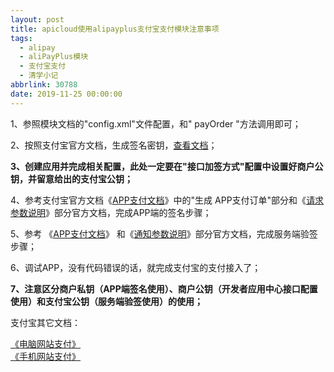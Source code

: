 ```yaml
---
layout: post
title: apicloud使用alipayplus支付宝支付模块注意事项
tags:
  - alipay
  - aliPayPlus模块
  - 支付宝支付
  - 清学小记
abbrlink: 30788
date: 2019-11-25 00:00:00
---
```


<!-- wp:paragraph -->

1、参照模块文档的"config.xml"文件配置，和" payOrder "方法调用即可；

<!-- /wp:paragraph -->

<!-- wp:paragraph -->

2、按照支付宝官方文档，生成签名密钥，[查看文档](https://docs.open.alipay.com/291/105971/)；

<!-- /wp:paragraph -->

<!-- wp:paragraph -->

**3、创建应用并完成相关配置，此处一定要在"接口加签方式"配置中设置好商户公钥，并留意给出的支付宝公钥；**

<!-- /wp:paragraph -->

<!-- wp:paragraph -->

4、参考支付宝官方文档《[APP支付文档](https://docs.open.alipay.com/54/106370/)》中的"生成 APP支付订单"部分和《[请求参数说明](https://docs.open.alipay.com/204/105465/)》部分官方文档，完成APP端的签名步骤；

<!-- /wp:paragraph -->

<!-- wp:paragraph -->

5、参考 《[APP支付文档](https://docs.open.alipay.com/54/106370/)》 和《[通知参数说明](https://docs.open.alipay.com/204/105301/)》部分官方文档，完成服务端验签步骤；

<!-- /wp:paragraph -->

<!-- wp:paragraph -->

6、调试APP，没有代码错误的话，就完成支付宝的支付接入了；

<!-- /wp:paragraph -->

<!-- wp:paragraph -->

**7、注意区分商户私钥（APP端签名使用）、商户公钥（开发者应用中心接口配置使用）和支付宝公钥（服务端验签使用）的使用；**

<!-- /wp:paragraph -->

<!-- wp:paragraph -->

支付宝其它文档：

<!-- /wp:paragraph -->

<!-- wp:paragraph -->

[《电脑网站支付》](https://docs.open.alipay.com/270/)  
[《手机网站支付》](https://docs.open.alipay.com/203)

<!-- /wp:paragraph -->